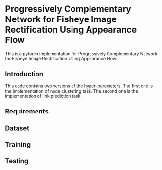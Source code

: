 # Progressively Complementary Network for Fisheye Image Rectification Using Appearance Flow
This is a pytorch implementation for Progressively Complementary Network for Fisheye Image Rectification Using Appearance Flow.

## Introduction


This code contains two versions of the hyper-parameters. The first one is the implementation of node clustering task. The second one is the implementation of link prediction task.

## Requirements


## Dataset

## Training

## Testing

